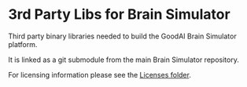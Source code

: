 # 3rd Party Libs for Brain Simulator

Third party binary libraries needed to build the GoodAI Brain Simulator platform.

It is linked as a git submodule from the main Brain Simulator repository.

For licensing information please see the [Licenses folder](Licenses).